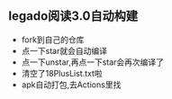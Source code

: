 ## legado阅读3.0自动构建
* fork到自己的仓库
* 点一下star就会自动编译
* 点一下unstar,再点一下star会再次编译了
* 清空了18PlusList.txt啦
* apk自动打包,去Actions里找
